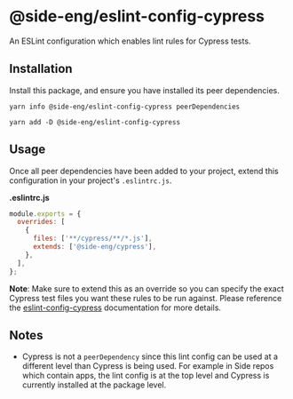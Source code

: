 # @side-eng/eslint-config-cypress

An ESLint configuration which enables lint rules for Cypress tests.

## Installation

Install this package, and ensure you have installed its peer dependencies.

`yarn info @side-eng/eslint-config-cypress peerDependencies`

`yarn add -D @side-eng/eslint-config-cypress`

## Usage

Once all peer dependencies have been added to your project, extend this configuration in your project's `.eslintrc.js`.

**.eslintrc.js**

```js
module.exports = {
  overrides: [
    {
      files: ['**/cypress/**/*.js'],
      extends: ['@side-eng/cypress'],
    },
  ],
};
```

**Note**: Make sure to extend this as an override so you can specify the exact Cypress test files you want these rules to be run against. Please reference the [eslint-config-cypress](https://github.com/cypress/eslint-config-cypress/blob/master/README.md#installation) documentation for more details.

## Notes

- Cypress is not a `peerDependency` since this lint config can be used at a different level than Cypress is being used. For example in Side repos which contain apps, the lint config is at the top level and Cypress is currently installed at the package level.

